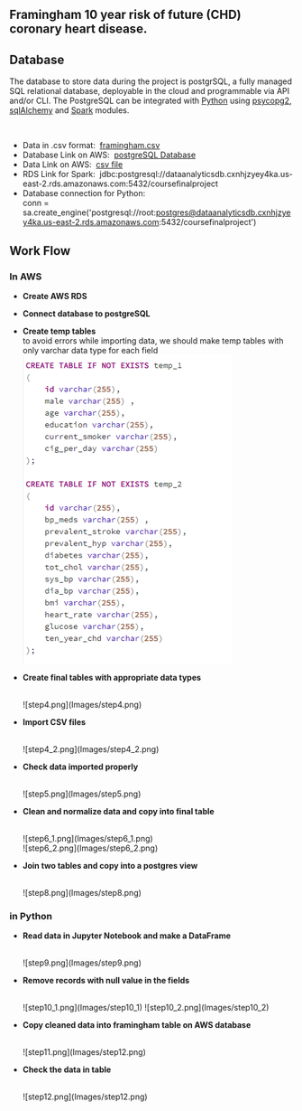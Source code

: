 ## Framingham 10 year risk of future (CHD) coronary heart disease.



## Database

The database to store data during the project is postgrSQL, a fully managed SQL relational database, deployable in the cloud and programmable via API and/or CLI. The PostgreSQL can be integrated with [Python](https://stackabuse.com/working-with-postgresql-in-python/) using [psycopg2](https://www.tutorialspoint.com/postgresql/postgresql_python.htm), [sqlAlchemy](https://docs.sqlalchemy.org/en/14/dialects/postgresql.html) and [Spark](https://spark.apache.org/docs/latest/) modules. <br/>

<br>

- Data in .csv format:&nbsp; [framingham.csv](framingham.csv)
- Database Link on AWS:&nbsp; [postgreSQL Database](dataanalyticsdb.cxnhjzyey4ka.us-east-2.rds.amazonaws.com) 
- Data Link on AWS:&nbsp; [csv file](https://classprojectdata.s3.amazonaws.com/framingham.csv)
- RDS Link for Spark:&nbsp;  jdbc:postgresql://dataanalyticsdb.cxnhjzyey4ka.us-east-2.rds.amazonaws.com:5432/coursefinalproject
- Database connection for Python: <br/> conn = sa.create_engine('postgresql://root:postgres@dataanalyticsdb.cxnhjzyey4ka.us-east-2.rds.amazonaws.com:5432/coursefinalproject')


## Work Flow
### In AWS
- __Create AWS RDS__
- __Connect database to postgreSQL__
- __Create temp tables__ <br/>
  to avoid errors while importing data, we should make temp tables with only varchar data type for each field
  <br/>
  ![step3.png](Images/step3.png)
  <br/>
  
- __Create final tables with appropriate data types__

  <br/>
  ![step4.png](Images/step4.png)
  <br/>
  
- __Import CSV files__

  <br/>
  ![step4_2.png](Images/step4_2.png)
  <br/>
  
- __Check data imported properly__

  <br/>
  ![step5.png](Images/step5.png)
  <br/>
  
- __Clean and normalize data and copy into final table__

  <br/>
  ![step6_1.png](Images/step6_1.png)
  <br/>
  ![step6_2.png](Images/step6_2.png)
  <br/>
  
- __Join two tables and copy into a postgres view__

  <br/>
  ![step8.png](Images/step8.png)
  <br/>
  
### in Python

- __Read data in Jupyter Notebook and make a DataFrame__

  <br/>
  ![step9.png](Images/step9.png)
  <br/>
  
- __Remove records with null value in the fields__

  <br/>
  ![step10_1.png](Images/step10_1)
  ![step10_2.png](Images/step10_2)
  <br/>
  
- __Copy cleaned data into framingham table on AWS database__

  <br/>
  ![step11.png](Images/step12.png)
  <br/>
  
- __Check the data in table__

  <br/>
  ![step12.png](Images/step12.png)
  <br/>
  




